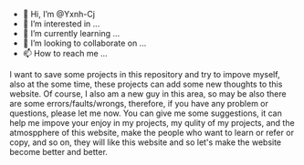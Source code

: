 - 👋 Hi, I’m @Yxnh-Cj
- 👀 I’m interested in ...
- 🌱 I’m currently learning ...
- 💞️ I’m looking to collaborate on ...
- 📫 How to reach me ...

<!---
Yxnh-Cj/Yxnh-Cj is a ✨ special ✨ repository because its `README.md` (this file) appears on your GitHub profile.
You can click the Preview link to take a look at your changes.
--->
  I want to save some projects in this repository and try to impove myself, also at the some time, these projects can add some new thoughts to this website.
Of course, I also am a new guy in this area, so may be also there are some errors/faults/wrongs, therefore, if you have any problem or questions, please let me now.
You can give me some suggestions, it can help me impove your enjoy in my projects, my qulity of my projects, and the atmospphere of this website, make the people who want 
to learn or refer or copy, and so on, they will like this website and so let's make the website become better and better.

